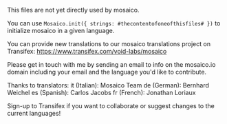 This files are not yet directly used by mosaico.

You can use ```Mosaico.init({ strings: #thecontentofoneofthisfiles# })``` to initialize mosaico in a given language.

You can provide new translations to our mosaico translations project on Transifex: https://www.transifex.com/void-labs/mosaico

Please get in touch with me by sending an email to info on the mosaico.io domain including your email and the language you'd like to contribute.

Thanks to translators:
it (Italian): Mosaico Team
de (German): Bernhard Weichel
es (Spanish): Carlos Jacobs
fr (French): Jonathan Loriaux

Sign-up to Transifex if you want to collaborate or suggest changes to the current languages!
